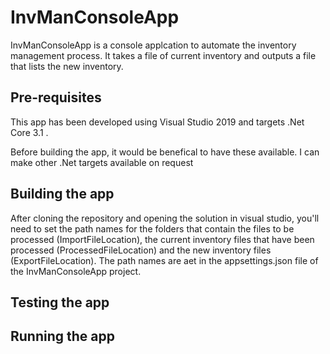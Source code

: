 # InvManConsoleApp
 InvManConsoleApp is a console applcation to automate the inventory management process. It takes a file of current inventory and outputs a file that lists the new inventory.
 
## Pre-requisites
This app has been developed using Visual Studio 2019 and targets .Net Core 3.1 .

Before building the app, it would be benefical to have these available. I can make other .Net targets available on request

## Building the app
After cloning the repository and opening the solution in visual studio, you'll need to set the path names for the folders that contain the files to be processed (ImportFileLocation), the current inventory files that have been processed (ProcessedFileLocation) and the new inventory files (ExportFileLocation). The path names are aet in the appsettings.json file of the InvManConsoleApp project.

## Testing the app

## Running the app
